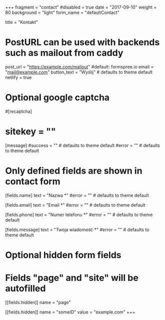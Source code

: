 +++
fragment = "contact"
#disabled = true
date = "2017-09-10"
weight = 80
background = "light"
form_name = "defaultContact"

title = "Kontakt"

# PostURL can be used with backends such as mailout from caddy
post_url = "https://example.com/mailout" #default: formspree.io
email = "mail@example.com"
button_text = "Wyślij" # defaults to theme default
netlify = true

# Optional google captcha
#[recaptcha]
#  sitekey = ""

[message]
  #success = "" # defaults to theme default
  #error = "" # defaults to theme default

# Only defined fields are shown in contact form
[fields.name]
  text = "Nazwa *"
  #error = "" # defaults to theme default

[fields.email]
  text = "Email *"
  #error = "" # defaults to theme default

[fields.phone]
  text = "Numer telefonu *"
  #error = "" # defaults to theme default

[fields.message]
  text = "Twoja wiadomość *"
  #error = "" # defaults to theme default

# Optional hidden form fields
# Fields "page" and "site" will be autofilled
[[fields.hidden]]
  name = "page"

[[fields.hidden]]
  name = "someID"
  value = "example.com"
+++
